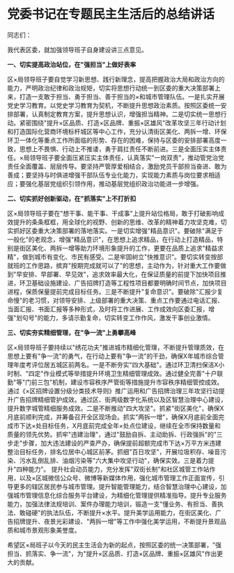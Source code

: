 # 党委书记在专题民主生活后的总结讲话

同志们：

我代表区委，就加强领导班子自身建设讲三点意见。

**一、切实提高政治站位，在"强担当"上做好表率**

区×局领导班子要自觉学习新思想、践行新理念，提高把握政治大局和政治方向的能力，严明政治纪律和政治规矩，切实将思想行动统一到区委的重大决策部署上来，打造一支敢于担当、勇于担当、善于担当的×和城市管理队伍。一是扎实开展党史学习教育。以党史学习教育为契机，不断提升思想政治素质。按照区委统一安排部署，认真制定教育方案，提升思想认识，增强担当精神。二是切实统一思想行动。紧密围绕"提升×区品质、打造×区品牌、重振×区雄风"改革攻坚三年行动计划和打造国际化营商环境标杆城区等中心工作，充分认清街区美化、两拆一增、环保环卫一体化等重点工作所面临的形势、存在的困难，保持与区委的安排部署高度一致，思想上不畏惧、行动上不推诿，勇于肩扛责任不断前进。三是全面压实主体责任。×局领导班子要全面压紧压实主体责任，认真落实"一岗双责"，推动管党治党责任全面覆盖、层层传导。要坚持严管厚爱相结合，激励党员干部担当奋进、敢为善成；要坚持与时俱进增强干部队伍专业化能力，实现能力素质与岗位要求相适应；要强化基层党组织引领作用，推动基层党组织政治功能进一步增强。

**二、切实抓好创新驱动，在"抓落实"上不打折扣**

区×局领导班子要在"想干事、能干事、干成事"上提升站位格局，敢于打破影响成效提升的条条框框，用全球化的视野、创新的思维、改革的精神着力攻坚克难，切实抓好区委重大决策部署的落地落实。一是切实增强"精品意识"。要破除"满足于一般化"的老观念，增强"精品意识"，在思想上追求精品，在行动上打造精品，特别是街区美化、两拆一增等助力环境形象提升的工作，更要在品质上追求"精益求精"，做到城市有变化、市民有感受。二是牢固树立"快推意识"。要切实转变按部就班的工作思路，摈弃"按期完成就可以了"的思想，主动作为，针对重大工作要做到"早安排、早部署、早见效"，追求效率最大化，在保证质量的前提下加快项目推进，环卫基础设施建设、广告招牌打造等工程性项目都要明确时间节点，加快项目进程，保质保量提前完成目标任务。三是不断提升"复命意识"。要破除"汇报少复命慢"的老习惯，对领导安排、上级部署的重大决策、重点工作要通过电话汇报、当面汇报、书面汇报等多种形式，及时将工作进展、工作成效向区委汇报，增强"划句号"的能力，多请示勤复命，切实转变工作作风，激发干事创业激情。

**三、切实夯实精细管理，在"争一流"上勇攀高峰**

区×局领导班子要持续以"绣花功夫"推进城市精细化管理，不断提升管理质效，在思想上要有"争一流"的勇气，在行动上要有"争一流"的干劲，确保X年城市综合管理年度考评位居五城区前两名。一是不断夯实"四大基础"。通过环卫清扫保洁X小时制、"四定"作业模式等举措提升环境卫生精细管理成效。通过健全完善"十户联勤"等"门前三包"机制，建设市容秩序严管街等措施提升市容秩序精细管控成效。通过《×区招牌设置分级分类技术导则》推广运用和广告招牌治理三年攻坚行动提升广告招牌精细管护成效。通过区、街两级数字化系统以及区智慧治理中心建设，提升数字城管精细服务成效。二是不断推动"四大攻坚"。抓紧"街区美化"，确保X月底前顺利完成，并筹备召开全区现场会。抓实"两拆一增"，确保X月底前全面完成市下达×处目标任务，X月底前完成全年×处点位建设，继续在全市保持数量和质量的领先优势。抓牢"违建治理"，通过"鼓励自拆、主动助拆、行政强拆"的"三步走"步骤，加大违法建设的严查严办，确保提前超额完成市下达×万平方米违建整治目标任务，排名位居中心城区前茅。抓细"百日攻坚"，开展垃圾积存、噪音污染、污水乱倒乱排、油烟污染等"六大集中攻坚行动"，确保实效。三是着力提升"四种能力"。 提升社会动员能力，充分发挥"双街长制"和社区城管工作站作用，以及×区城微信公众号、微博等新媒体作用，强化城市管理工作正面宣传，引导更多的辖区居民参与城市管理。提升智能管理能力，结合智慧治理中心建设，加强城市管理信息化综合服务平台建设，为精细化管理提供精准指导。提升专业服务能力，加强法律法规培训、案件办理能力培训，锻造一支"懂业务、有担当、善执法、敢碰硬"的执法队伍，不断提升×水平。提升美学运用能力，在街区美化、广告招牌提升、夜景光彩建设、"两拆一增"等工作中强化美学运用，不断提升景观品质和城市景观形象美誉度。

希望区×局班子以今天的民主生活会为新的起点，按照区委的统一决策部署，"强担当、抓落实、争一流"，为"提升×区品质、打造×区品牌、重振×区雄风"作出更大的贡献。

# 
